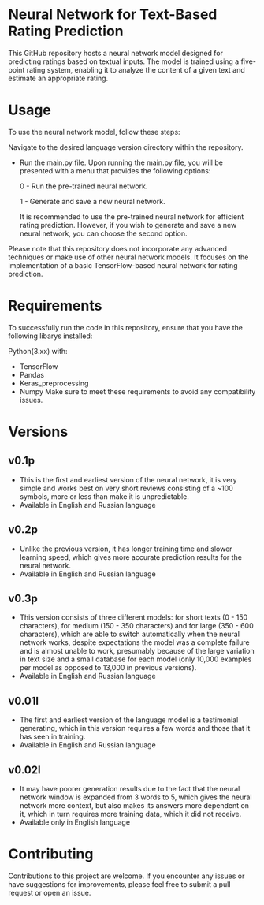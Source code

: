 # Neural Network for Text-Based Rating Prediction
This GitHub repository hosts a neural network model designed for predicting ratings based on textual inputs. The model is trained using a five-point rating system, enabling it to analyze the content of a given text and estimate an appropriate rating.

# Usage
To use the neural network model, follow these steps:

Navigate to the desired language version directory within the repository.
- Run the main.py file.
  Upon running the main.py file, you will be presented with a menu that provides the following options:

  0 - Run the pre-trained neural network.
  
  1 - Generate and save a new neural network.
  
  It is recommended to use the pre-trained neural network for efficient rating prediction. However, if you wish to generate and save a new neural network, you can choose the second option.

Please note that this repository does not incorporate any advanced techniques or make use of other neural network models. It focuses on the implementation of a basic TensorFlow-based neural network for rating prediction.

# Requirements
To successfully run the code in this repository, ensure that you have the following libarys installed:

Python(3.xx) with:
- TensorFlow
- Pandas
- Keras_preprocessing
- Numpy
Make sure to meet these requirements to avoid any compatibility issues.

# Versions

## v0.1p

  - This is the first and earliest version of the neural network, it is very simple and works best on very short reviews consisting of a ~100 symbols, more or less than make it is unpredictable. 
  - Available in English and Russian language

## v0.2p

  - Unlike the previous version, it has longer training time and slower learning speed, which gives more accurate prediction results for the neural network.
  - Available in English and Russian language

## v0.3p

  - This version consists of three different models: for short texts (0 - 150 characters), for medium (150 - 350 characters) and for large (350 - 600 characters), which are able to switch automatically when the neural network works, despite expectations the model was a complete failure and is almost unable to work, presumably because of the large variation in text size and a small database for each model (only 10,000 examples per model as opposed to 13,000 in previous versions).
  - Available in English and Russian language

## v0.01l
  - The first and earliest version of the language model is a testimonial generating, which in this version requires a few words and those that it has seen in training.
  - Available in English and Russian language

## v0.02l
  - It may have poorer generation results due to the fact that the neural network window is expanded from 3 words to 5, which gives the neural network more context, but also makes its answers more dependent on it, which in turn requires more training data, which it did not receive.
  - Available only in English language

# Contributing
Contributions to this project are welcome. If you encounter any issues or have suggestions for improvements, please feel free to submit a pull request or open an issue.

